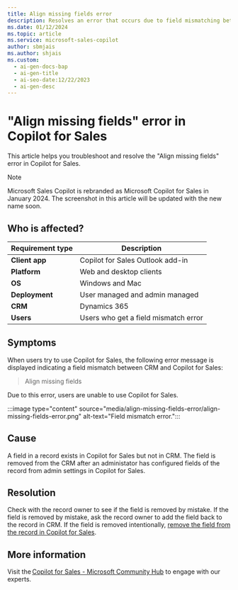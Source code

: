```yaml
---
title: Align missing fields error
description: Resolves an error that occurs due to field mismatching between Dynamics 365 and Copilot for Sales.
ms.date: 01/12/2024
ms.topic: article
ms.service: microsoft-sales-copilot
author: sbmjais
ms.author: shjais
ms.custom:
  - ai-gen-docs-bap
  - ai-gen-title
  - ai-seo-date:12/22/2023
  - ai-gen-desc
---
```


# "Align missing fields" error in Copilot for Sales

This article helps you troubleshoot and resolve the "Align missing fields" error in Copilot for Sales.

> [!NOTE]
> Microsoft Sales Copilot is rebranded as Microsoft Copilot for Sales in January 2024. The screenshot in this article will be updated with the new name soon.

## Who is affected?

| Requirement type |Description  |
|---------|---------|
|**Client app**     |  Copilot for Sales Outlook add-in        |
|**Platform**     | Web and desktop clients         |
|**OS**     | Windows and Mac         |
|**Deployment**     | User managed and admin managed       |
|**CRM**     | Dynamics 365        |
|**Users**     | Users who get a field mismatch error  |

## Symptoms

When users try to use Copilot for Sales, the following error message is displayed indicating a field mismatch between CRM and Copilot for Sales:

> Align missing fields

Due to this error, users are unable to use Copilot for Sales.

:::image type="content" source="media/align-missing-fields-error/align-missing-fields-error.png" alt-text="Field mismatch error.":::

## Cause

A field in a record exists in Copilot for Sales but not in CRM. The field is removed from the CRM after an administator has configured fields of the record from admin settings in Copilot for Sales.

## Resolution

Check with the record owner to see if the field is removed by mistake. If the field is removed by mistake, ask the record owner to add the field back to the record in CRM. If the field is removed intentionally, [remove the field from the record in Copilot for Sales](/microsoft-sales-copilot/customize-forms-and-fields#remove-fields).

## More information

Visit the [Copilot for Sales - Microsoft Community Hub](https://techcommunity.microsoft.com/t5/viva-sales/bd-p/VivaSales) to engage with our experts.
